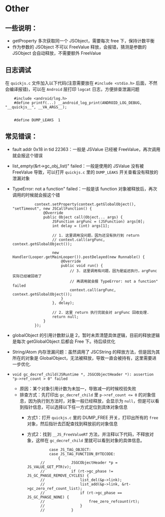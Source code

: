 # Other
## 一些说明：
- getProperty 多次获取同一个 JSObject，需要每次 free 下，保持计数平衡
- 作为参数的 JSObject 不可以 FreeValue 释放，会报错，猜测是参数的 JSObject 会自动释放，不需要额外 FreeValue

## 日志调试
在 `quickjs.c` 文件加入以下代码(注意需要放在 `#include <stdio.h>` 后面，不然会编译报错)，可以在 `Android` 层打印 `logcat` 日志，方便排查泄漏问题
        
        #include <android/log.h>
        #define printf(...) __android_log_print(ANDROID_LOG_DEBUG, "__quickjs__", __VA_ARGS__);
        
        
        #define DUMP_LEAKS  1

## 常见错误：
- fault addr 0x18 in tid 22363：一般是 JSValue 已经被 FreeValue，再次调用就会报这个错误

- list_empty(&rt->gc_obj_list)" failed：一般是使用的 JSValue 没有被 FreeValue 导致，可以打开 `quickjs.c` 里的 `DUMP_LEAKS` 开关查看没有释放的泄漏对象

- TypeError: not a function" failed：一般是该 function 对象被释放后，再次调用的时候就会报这个错

                
                context.setProperty(context.getGlobalObject(), "setTimeout", new JSCallFunction() {
                    @Override
                    public Object call(Object... args) {
                        JSFunction argFunc = (JSFunction) args[0];
                        int delay = (int) args[1];
        
                        // 1. 这里调用没问题，因为还没有执行到 return
                        // context.call(argFunc, context.getGlobalObject());
        
                        new Handler(Looper.getMainLooper()).postDelayed(new Runnable() {
                            @Override
                            public void run() {
                                // 3. 这里调用有问题，因为是延迟执行，argFunc 实际已经被回收了
                                // 再调用就会报 TypeError: not a function" failed
                                context.call(argFunc, context.getGlobalObject());
                            }
                        }, delay);
                        
                        // 2. 这里 return 执行完就会对 argFunc 回收处理.
                        return null;
                    }
                });
                
- globalObject 的引用计数默认是 2，暂时未弄清楚具体逻辑，目前的释放逻辑是每次 getGlobalObject 后都会 Free 下。待后续优化
                
- String/Atom 内存泄漏问题：虽然调用了 JSCString 的释放方法，但是因为其所在的对象是 GlobalObject，无法被释放，导致一直会被持有，这里需要进一步优化.

- `void gc_decref_child(JSRuntime *, JSGCObjectHeader *): assertion "p->ref_count > 0" failed`
    - 原因：某个对象引用计数为未加一，导致减一的时候校验失败
    - 排查方式：先打印出 `gc_decref_child` 里 `p->ref_count <= 0` 的对象信息，因为执行到方法时，对象一般已经释放，会显示为 `null`，但是可以看到指针信息，可以选择以下任一方式定位到具体对象信息
        - 方式1：打开 `quickjs.c` 里的 DUMP_FREE 开关，打印出所有的 `free` 对象，然后指针去匹配查找到释放前的对象信息
        - 方式2：找到 `__JS_FreeValueRT` 方法，并注释以下代码，不释放对象，这样在 `gc_decref_child` 里就可以看到对象的具体信息。              
    

                        case JS_TAG_OBJECT:
                        case JS_TAG_FUNCTION_BYTECODE:
                            {
                    //            JSGCObjectHeader *p = JS_VALUE_GET_PTR(v);
                    //            if (rt->gc_phase != JS_GC_PHASE_REMOVE_CYCLES) {
                    //                list_del(&p->link);
                    //                list_add(&p->link, &rt->gc_zero_ref_count_list);
                    //                if (rt->gc_phase == JS_GC_PHASE_NONE) {
                    //                    free_zero_refcount(rt);
                    //                }
                    //            }